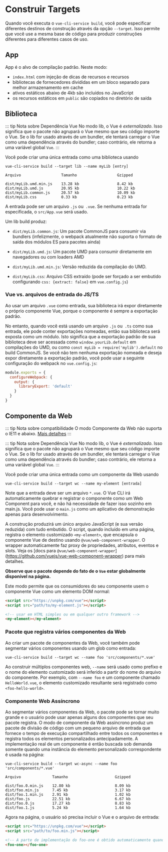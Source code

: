 # Construir Targets

Quando você executa o `vue-cli-service build`, você pode especificar diferentes destinos de construção através da opção `--target`. Isso permite que você use a mesma base de código para produzir construções diferentes para diferentes casos de uso.

## App

App é o alvo de compilação padrão. Neste modo:

- `index.html` com injeção de dicas de recursos e recursos
- bibliotecas de fornecedores divididas em um bloco separado para melhor armazenamento em cache
- ativos estáticos abaixo de 4kb são incluídos no JavaScript
- os recursos estáticos em `public` são copiados no diretório de saída

## Biblioteca

::: tip Nota sobre Dependência Vue
No modo lib, o Vue é *externalizado*. Isso significa que o pacote não agrupará o Vue mesmo que seu código importe o Vue. Se o lib for usado através de um bundler, ele tentará carregar o Vue como uma dependência através do bundler; caso contrário, ele retorna a uma variável global `Vue`.
:::

Você pode criar uma única entrada como uma biblioteca usando

```
vue-cli-service build --target lib --name myLib [entry]
```

```
Arquivo                  Tamanho                  Gzipped

dist/myLib.umd.min.js    13.28 kb                 8.42 kb
dist/myLib.umd.js        20.95 kb                 10.22 kb
dist/myLib.common.js     20.57 kb                 10.09 kb
dist/myLib.css           0.33 kb                  0.23 kb
```

A entrada pode ser um arquivo `.js` ou` .vue`. Se nenhuma entrada for especificada, o `src/App.vue` será usado.

Um lib build produz:

- `dist/myLib.common.js`: Um pacote CommonJS para consumir via bundlers (infelizmente, o webpack atualmente não suporta o formato de saída dos módulos ES para pacotes ainda)

- `dist/myLib.umd.js`: Um pacote UMD para consumir diretamente em navegadores ou com loaders AMD

- `dist/myLib.umd.min.js`: Versão reduzida da compilação do UMD.

- `dist/myLib.css`: Arquivo CSS extraído (pode ser forçado a ser embutido configurando `css: {extract: false}` em `vue.config.js`)

### Vue vs. arquivos de entrada do JS/TS

Ao usar um arquivo `.vue` como entrada, sua biblioteca irá expor diretamente o próprio componente Vue, porque o componente é sempre a exportação padrão.

No entanto, quando você está usando um arquivo `.js` ou` .ts` como sua entrada, ele pode conter exportações nomeadas, então sua biblioteca será exposta como um módulo. Isto significa que a exportação padrão de sua biblioteca deve ser acessada como `window.yourLib.default` em compilações do UMD, ou como `const myLib = require('mylib').default` no build CommonJS. Se você não tem nenhuma exportação nomeada e deseja expor diretamente a exportação padrão, você pode usar a seguinte configuração do webpack no `vue.config.js`:

``` js
module.exports = {
  configureWebpack: {
    output: {
      libraryExport: 'default'
    }
  }
}
```

## Componente da Web

::: tip Nota sobre compatibilidade
O modo Componente da Web não suporta o IE11 e abaixo. [Mais detalhes](https://github.com/vuejs/vue-web-component-wrapper#compatibility)
:::

::: tip Nota sobre Dependência Vue
No modo lib, o Vue é *externalizado*. Isso significa que o pacote não agrupará o Vue mesmo que seu código importe o Vue. Se o lib for usado através de um bundler, ele tentará carregar o Vue como uma dependência através do bundler; caso contrário, ele retorna a uma variável global `Vue`.
:::

Você pode criar uma única entrada como um componente da Web usando

```
vue-cli-service build --target wc --name my-element [entrada]
```

Note que a entrada deve ser um arquivo `*.vue`. O Vue CLI irá automaticamente quebrar e registrar o componente como um Web Component para você, e não há necessidade de fazer isso sozinho em main.js. Você pode usar o `main.js` como um aplicativo de demonstração apenas para desenvolvimento.

A construção produzirá um único arquivo JavaScript (e sua versão reduzida) com tudo embutido. O script, quando incluído em uma página, registra o elemento customizado `<my-element>`, que encapsula o componente Vue de destino usando `@vue/web-component-wrapper`. O wrapper automaticamente faz proxy de propriedades, atributos, eventos e slots. Veja os [docs para `@vue/web-component-wrapper`] (https://github.com/vuejs/vue-web-component-wrapper) para mais detalhes.

**Observe que o pacote depende do fato de o `Vue` estar globalmente disponível na página.**

Este modo permite que os consumidores do seu componente usem o componente Vue como um elemento DOM normal:

``` html
<script src="https://unpkg.com/vue"></script>
<script src="path/to/my-element.js"></script>

<!-- usar em HTML simples ou em qualquer outro framework -->
<my-element></my-element>
```

### Pacote que registra vários componentes da Web

Ao criar um pacote de componentes da Web, você também pode segmentar vários componentes usando um glob como entrada:

```
vue-cli-service build --target wc --name foo 'src/components/*.vue'
```

Ao construir múltiplos componentes web, `--name` será usado como prefixo e o nome do elemento customizado será inferido a partir do nome do arquivo do componente. Por exemplo, com `--name foo` e um componente chamado `HelloWorld.vue`, o elemento customizado resultante será registrado como `<foo-hello-world>`.

### Componente Web Assíncrono

Ao segmentar vários componentes da Web, o pacote pode se tornar muito grande e o usuário pode usar apenas alguns dos componentes que seu pacote registra. O modo de componente da Web assíncrono produz um pacote de divisão de código com um pequeno arquivo de entrada que fornece o tempo de execução compartilhado entre todos os componentes e registra todos os elementos personalizados antecipadamente. A implementação real de um componente é então buscada sob demanda somente quando uma instância do elemento personalizado correspondente é usada na página:

```
vue-cli-service build --target wc-async --name foo 'src/components/*.vue'
```

```
Arquivo              Tamanho                     Gzipped

dist/foo.0.min.js    12.80 kb                    8.09 kb
dist/foo.min.js      7.45 kb                     3.17 kb
dist/foo.1.min.js    2.91 kb                     1.02 kb
dist/foo.js          22.51 kb                    6.67 kb
dist/foo.0.js        17.27 kb                    8.83 kb
dist/foo.1.js        5.24 kb                     1.64 kb
```

Agora na página, o usuário só precisa incluir o Vue e o arquivo de entrada:

``` html
<script src="https://unpkg.com/vue"></script>
<script src="path/to/foo.min.js"></script>

<!-- A parte de implementação do foo-one é obtido automaticamente quando é usado -->
<foo-one></foo-one>
```
